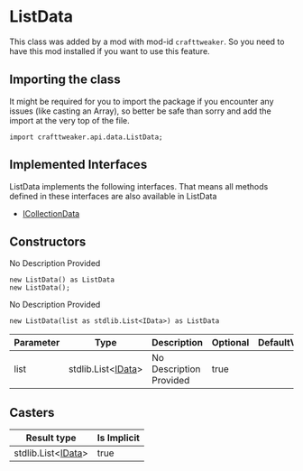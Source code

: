 # ListData



This class was added by a mod with mod-id `crafttweaker`. So you need to have this mod installed if you want to use this feature.

## Importing the class

It might be required for you to import the package if you encounter any issues (like casting an Array), so better be safe than sorry and add the import at the very top of the file.
```zenscript
import crafttweaker.api.data.ListData;
```


## Implemented Interfaces
ListData implements the following interfaces. That means all methods defined in these interfaces are also available in ListData

- [ICollectionData](/vanilla/api/data/ICollectionData)
## Constructors

No Description Provided
```zenscript
new ListData() as ListData
new ListData();
```
No Description Provided
```zenscript
new ListData(list as stdlib.List<IData>) as ListData
```
| Parameter | Type | Description | Optional | DefaultValue |
|-----------|------|-------------|----------|--------------|
| list | stdlib.List&lt;[IData](/vanilla/api/data/IData)&gt; | No Description Provided | true |  |

## Casters

| Result type | Is Implicit |
|-------------|-------------|
| stdlib.List&lt;[IData](/vanilla/api/data/IData)&gt; | true |

